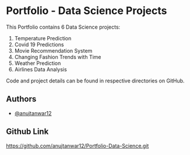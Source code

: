
# Portfolio - Data Science Projects


This Portfolio contains 6 Data Science projects:

1. Temperature Prediction
2. Covid 19 Predictions
3. Movie Recommendation System
4. Changing Fashion Trends with Time
5. Weather Prediction
6. Airlines Data Analysis


Code and project details can be found in respective directories on GitHub.

## Authors

- [@anujtanwar12](https://www.github.com/anujtanwar12)

## Github Link

https://github.com/anujtanwar12/Portfolio-Data-Science.git
